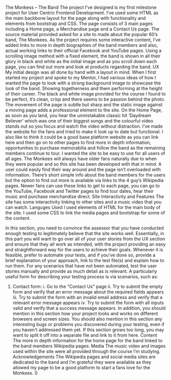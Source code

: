 The Monkess – The Band
The project I’ve designed is my first milestone project for User Centric Frontend Development. I’ve used some HTML as the main backbone layout for the page along with functionality and elements from bootstrap and CSS. The page consists of 3 main pages including a Home page, a Merchandise page and a Contact Us page. The source material provided asked for a site to made about the popular 60’s band, The Monkees. As the project requires some interactive content, I’ve added links to more in depth biographies of the band members and also, actual working links to their official Facebook and YouTube pages.
Using a scrolling image method with a fixed element, the band is shown in all their glory in black and white as the initial image and as you scroll down each page, you can find out more and look at products regarding the band.
UX
My initial design was all done by hand with a layout in mind. When I first started my project and spoke to my Mentor, I had various ideas of how I wanted the page to look with a strong background image to showcase the look of the band. Showing togetherness and them performing at the height of their career. The black and white image provided for the course I found to be perfect, it’s clean, crisp and there seems to be passion behind the photo. 
The movement of the page is subtle but sharp and the static image against a moving page adds a professional element to the site. On the Home Page, as soon as you land, you hear the unmistakable classic hit ‘Daydream Believer’ which was one of their biggest songs and the colourful video stands out so you focus and watch the video without distraction.
I’ve made the website for the fans and tried to make it look up to date but functional. I also like to think it could be a good base platform website as you can link here and then go on to other pages to find more in depth information, opportunities to purchase memorabilia and follow the band as the remaining members continue to tour.
I wanted the site to be easy to use for all users of all ages. The Monkees will always have older fans naturally due to when they were popular and so this site has been developed with that in mind. A user could easily find their way around and the page isn’t overloaded with information. There’s short simple info about the band members for the users but the option to find out more is available via links to the 4 guy’s Wikipedia pages. Newer fans can use these links to get to each page, you can go to the YouTube, Facebook and Twitter pages to find tour dates, hear their music and purchase merchandise direct.
Site Interactivity and Features
The site has some interactivity linking to other sites and a music video that you can watch.
Languges Used
I used elements of HTML for the main body of the site. I used some CSS to link the media pages and bootstrap for some of the content.

In this section, you need to convince the assessor that you have conducted enough testing to legitimately believe that the site works well. Essentially, in this part you will want to go over all of your user stories from the UX section and ensure that they all work as intended, with the project providing an easy and straightforward way for the users to achieve their goals.
Whenever it is feasible, prefer to automate your tests, and if you've done so, provide a brief explanation of your approach, link to the test file(s) and explain how to run them.
For any scenarios that have not been automated, test the user stories manually and provide as much detail as is relevant. A particularly useful form for describing your testing process is via scenarios, such as:
1.	Contact form:
i.	Go to the "Contact Us" page
ii.	Try to submit the empty form and verify that an error message about the required fields appears
iii.	Try to submit the form with an invalid email address and verify that a relevant error message appears
iv.	Try to submit the form with all inputs valid and verify that a success message appears.
In addition, you should mention in this section how your project looks and works on different browsers and screen sizes.
You should also mention in this section any interesting bugs or problems you discovered during your testing, even if you haven't addressed them yet.
If this section grows too long, you may want to split it off into a separate file and link to it from here.
Content
The more in depth information for the home page for the band linked to the band members Wikipedia pages:
Media
The music video and images used within the site were all provided through the course I’m studying.
Acknowledgements
The Wikipedia pages and social media sites are dedicated to the band and I’m grateful they were available as they allowed my page to be a good platform to start a fans love for the Monkees.
0